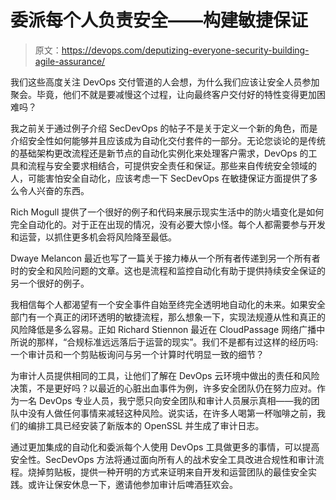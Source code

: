 # 委派每个人负责安全——构建敏捷保证

> 原文：<https://devops.com/deputizing-everyone-security-building-agile-assurance/>

我们这些高度关注 DevOps 交付管道的人会想，为什么我们应该让安全人员参加聚会。毕竟，他们不就是要减慢这个过程，让向最终客户交付好的特性变得更加困难吗？

我之前关于通过例子介绍 SecDevOps 的帖子不是关于定义一个新的角色，而是介绍安全性如何能够并且应该成为自动化交付套件的一部分。无论您谈论的是传统的基础架构更改流程还是新节点的自动化实例化来处理客户需求，DevOps 的工具和流程与安全要求相结合，可提供安全责任和保证。那些来自传统安全领域的人，可能害怕安全自动化，应该考虑一下 SecDevOps 在敏捷保证方面提供了多么令人兴奋的东西。

Rich Mogull 提供了一个很好的例子和代码来展示现实生活中的防火墙变化是如何完全自动化的。对于正在出现的情况，没有必要大惊小怪。每个人都需要参与开发和运营，以抓住更多机会将风险降至最低。

Dwaye Melancon 最近也写了一篇关于接力棒从一个所有者传递到另一个所有者时的安全和风险问题的文章。这也是流程和监控自动化有助于提供持续安全保证的另一个很好的例子。

我相信每个人都渴望有一个安全事件自始至终完全透明地自动化的未来。如果安全部门有一个真正的闭环透明的敏捷流程，那么想象一下，实现法规遵从性和真正的风险降低是多么容易。正如 Richard Stiennon 最近在 CloudPassage 网络广播中所说的那样，“合规标准远远落后于运营的现实”。我们不是都有过这样的经历吗:一个审计员和一个剪贴板询问与另一个计算时代明显一致的细节？

为审计人员提供相同的工具，让他们了解在 DevOps 云环境中做出的责任和风险决策，不是更好吗？以最近的心脏出血事件为例，许多安全团队仍在努力应对。作为一名 DevOps 专业人员，我宁愿只向安全团队和审计人员展示真相——我的团队中没有人做任何事情来减轻这种风险。说实话，在许多人喝第一杯咖啡之前，我们的编排工具已经安装了新版本的 OpenSSL 并生成了审计日志。

通过更加集成的自动化和委派每个人使用 DevOps 工具做更多的事情，可以提高安全性。SecDevOps 方法将通过面向所有人的战术安全工具改进合规性和审计流程。烧掉剪贴板，提供一种开明的方式来证明来自开发和运营团队的最佳安全实践。或许让保安休息一下，邀请他参加审计后啤酒狂欢会。